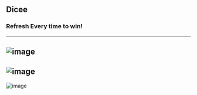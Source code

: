 ## Dicee
### Refresh Every time to win!
---
![image](https://user-images.githubusercontent.com/76817118/211154520-4914a814-29ad-44e4-9cf4-507c5b791e72.png)
---
![image](https://user-images.githubusercontent.com/76817118/211154525-e2a16162-8c14-4c8f-883c-306ff0f61245.png)
---
![image](https://user-images.githubusercontent.com/76817118/211154537-0e8e2919-998e-474e-8c0d-4acb5db219c6.png)
